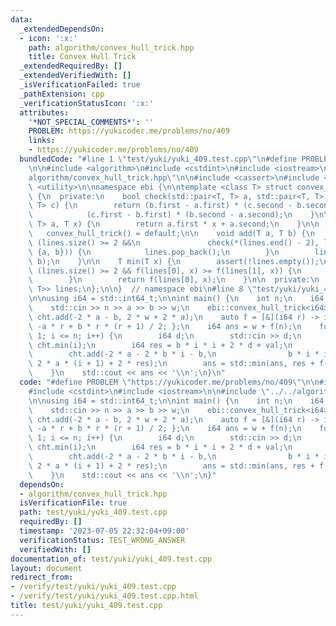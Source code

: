 ```yaml
---
data:
  _extendedDependsOn:
  - icon: ':x:'
    path: algorithm/convex_hull_trick.hpp
    title: Convex Hull Trick
  _extendedRequiredBy: []
  _extendedVerifiedWith: []
  _isVerificationFailed: true
  _pathExtension: cpp
  _verificationStatusIcon: ':x:'
  attributes:
    '*NOT_SPECIAL_COMMENTS*': ''
    PROBLEM: https://yukicoder.me/problems/no/409
    links:
    - https://yukicoder.me/problems/no/409
  bundledCode: "#line 1 \"test/yuki/yuki_409.test.cpp\"\n#define PROBLEM \"https://yukicoder.me/problems/no/409\"\
    \n\n#include <algorithm>\n#include <cstdint>\n#include <iostream>\n\n#line 2 \"\
    algorithm/convex_hull_trick.hpp\"\n\n#include <cassert>\n#include <deque>\n#include\
    \ <utility>\n\nnamespace ebi {\n\ntemplate <class T> struct convex_hull_trick\
    \ {\n  private:\n    bool check(std::pair<T, T> a, std::pair<T, T> b, std::pair<T,\
    \ T> c) {\n        return (b.first - a.first) * (c.second - b.second) >=\n   \
    \            (c.first - b.first) * (b.second - a.second);\n    }\n\n    T f(std::pair<T,\
    \ T> a, T x) {\n        return a.first * x + a.second;\n    }\n\n  public:\n \
    \   convex_hull_trick() = default;\n\n    void add(T a, T b) {\n        while\
    \ (lines.size() >= 2 &&\n               check(*(lines.end() - 2), lines.back(),\
    \ {a, b})) {\n            lines.pop_back();\n        }\n        lines.emplace_back(a,\
    \ b);\n    }\n\n    T min(T x) {\n        assert(!lines.empty());\n        while\
    \ (lines.size() >= 2 && f(lines[0], x) >= f(lines[1], x)) {\n            lines.pop_front();\n\
    \        }\n        return f(lines[0], x);\n    }\n\n  private:\n    std::deque<std::pair<T,\
    \ T>> lines;\n};\n\n}  // namespace ebi\n#line 8 \"test/yuki/yuki_409.test.cpp\"\
    \n\nusing i64 = std::int64_t;\n\nint main() {\n    int n;\n    i64 a, b, w;\n\
    \    std::cin >> n >> a >> b >> w;\n    ebi::convex_hull_trick<i64> cht;\n   \
    \ cht.add(-2 * a - b, 2 * w + 2 * a);\n    auto f = [&](i64 r) -> i64 { return\
    \ -a * r + b * r * (r + 1) / 2; };\n    i64 ans = w + f(n);\n    for (int i =\
    \ 1; i <= n; i++) {\n        i64 d;\n        std::cin >> d;\n        i64 val =\
    \ cht.min(i);\n        i64 res = b * i * i + 2 * d + val;\n        res /= 2;\n\
    \        cht.add(-2 * a - 2 * b * i - b,\n                b * i * i + b * i +\
    \ 2 * a * (i + 1) + 2 * res);\n        ans = std::min(ans, res + f(n - i));\n\
    \    }\n    std::cout << ans << '\\n';\n}\n"
  code: "#define PROBLEM \"https://yukicoder.me/problems/no/409\"\n\n#include <algorithm>\n\
    #include <cstdint>\n#include <iostream>\n\n#include \"../../algorithm/convex_hull_trick.hpp\"\
    \n\nusing i64 = std::int64_t;\n\nint main() {\n    int n;\n    i64 a, b, w;\n\
    \    std::cin >> n >> a >> b >> w;\n    ebi::convex_hull_trick<i64> cht;\n   \
    \ cht.add(-2 * a - b, 2 * w + 2 * a);\n    auto f = [&](i64 r) -> i64 { return\
    \ -a * r + b * r * (r + 1) / 2; };\n    i64 ans = w + f(n);\n    for (int i =\
    \ 1; i <= n; i++) {\n        i64 d;\n        std::cin >> d;\n        i64 val =\
    \ cht.min(i);\n        i64 res = b * i * i + 2 * d + val;\n        res /= 2;\n\
    \        cht.add(-2 * a - 2 * b * i - b,\n                b * i * i + b * i +\
    \ 2 * a * (i + 1) + 2 * res);\n        ans = std::min(ans, res + f(n - i));\n\
    \    }\n    std::cout << ans << '\\n';\n}"
  dependsOn:
  - algorithm/convex_hull_trick.hpp
  isVerificationFile: true
  path: test/yuki/yuki_409.test.cpp
  requiredBy: []
  timestamp: '2023-07-05 22:32:04+09:00'
  verificationStatus: TEST_WRONG_ANSWER
  verifiedWith: []
documentation_of: test/yuki/yuki_409.test.cpp
layout: document
redirect_from:
- /verify/test/yuki/yuki_409.test.cpp
- /verify/test/yuki/yuki_409.test.cpp.html
title: test/yuki/yuki_409.test.cpp
---
```


